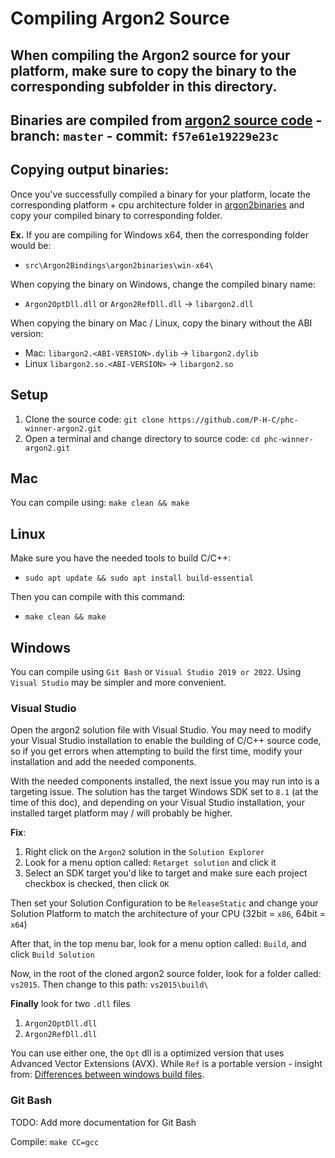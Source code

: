 # Compiling Argon2 Source

## When compiling the Argon2 source for your platform, make sure to copy the binary to the corresponding subfolder in this directory.

## Binaries are compiled from [argon2 source code](https://github.com/P-H-C/phc-winner-argon2) - branch: `master` - commit: `f57e61e19229e23c`

## Copying output binaries:

Once you've successfully compiled a binary for your platform, locate the corresponding platform + cpu architecture
folder in [argon2binaries](../src/Argon2Bindings/argon2binaries) and copy your compiled binary to corresponding folder.

**Ex.** If you are compiling for Windows x64, then the corresponding folder would be:

- `src\Argon2Bindings\argon2binaries\win-x64\`

When copying the binary on Windows, change the compiled binary name:

- `Argon2OptDll.dll` or `Argon2RefDll.dll` &#8594; `libargon2.dll`

When copying the binary on Mac / Linux, copy the binary without the ABI version:

- Mac:  `libargon2.<ABI-VERSION>.dylib` &#8594; `libargon2.dylib`
- Linux `libargon2.so.<ABI-VERSION>`    &#8594; `libargon2.so`

## Setup

1. Clone the source code: `git clone https://github.com/P-H-C/phc-winner-argon2.git`
2. Open a terminal and change directory to source code: `cd phc-winner-argon2.git`

## Mac

You can compile using: `make clean && make`

## Linux

Make sure you have the needed tools to build C/C++:

- `sudo apt update && sudo apt install build-essential`

Then you can compile with this command:

- `make clean && make`

## Windows

You can compile using `Git Bash` or `Visual Studio 2019 or 2022`. Using `Visual Studio` may be simpler and more
convenient.

### Visual Studio

Open the argon2 solution file with Visual Studio. You may need to modify your Visual Studio installation to enable the
building of C/C++ source code, so if you get errors when attempting to build the first time, modify your installation
and add the needed components.

With the needed components installed, the next issue you may run into is a targeting issue. The solution has the target
Windows SDK set to `8.1` (at the time of this doc), and depending on your Visual Studio installation, your installed
target platform may / will probably be higher.

**Fix**:

1. Right click on the `Argon2` solution in the `Solution Explorer`
2. Look for a menu option called: `Retarget solution` and click it
3. Select an SDK target you'd like to target and make sure each project checkbox is checked, then click `OK`

Then set your Solution Configuration to be `ReleaseStatic` and change your Solution Platform to match the architecture
of your CPU (32bit = `x86`, 64bit = `x64`)

After that, in the top menu bar, look for a menu option called: `Build`, and click `Build Solution`

Now, in the root of the cloned argon2 source folder, look for a folder called: `vs2015`. Then change to this
path: `vs2015\build\`

**Finally** look for two `.dll` files

1. `Argon2OptDll.dll`
2. `Argon2RefDll.dll`

You can use either one, the `Opt` dll is a optimized version that uses Advanced Vector Extensions (AVX). While `Ref` is
a portable version - insight
from: [Differences between windows build files](https://github.com/P-H-C/phc-winner-argon2/issues/258).

### Git Bash

TODO: Add more documentation for Git Bash

Compile: `make CC=gcc`